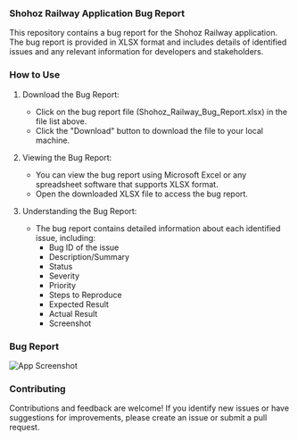 ### Shohoz Railway Application Bug Report

This repository contains a bug report for the Shohoz Railway application. The bug report is provided in XLSX format and includes details of identified issues and any relevant information for developers and stakeholders.


### How to Use

1. Download the Bug Report:

    - Click on the bug report file (Shohoz_Railway_Bug_Report.xlsx) in the file list above.
    - Click the "Download" button to download the file to your local machine.

2. Viewing the Bug Report:

    - You can view the bug report using Microsoft Excel or any spreadsheet software that supports XLSX format.
    - Open the downloaded XLSX file to access the bug report.

3. Understanding the Bug Report:
    -  The bug report contains detailed information about each identified issue, including:
        - Bug ID of the issue
        - Description/Summary	
        - Status	
        - Severity	
        - Priority	
        - Steps to Reproduce	
        - Expected Result	
        - Actual Result	
        - Screenshot
### Bug Report
![App Screenshot](https://github.com/Sparsha-Singha/Manual_Testing-Shohoz/blob/main/Image%20Gallery/Main.PNG)

### Contributing
Contributions and feedback are welcome! If you identify new issues or have suggestions for improvements, please create an issue or submit a pull request.
